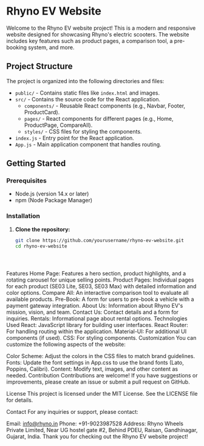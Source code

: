 # Rhyno EV Website

Welcome to the Rhyno EV website project! This is a modern and responsive website designed for showcasing Rhyno's electric scooters. The website includes key features such as product pages, a comparison tool, a pre-booking system, and more.

## Project Structure

The project is organized into the following directories and files:

- `public/` - Contains static files like `index.html` and images.
- `src/` - Contains the source code for the React application.
  - `components/` - Reusable React components (e.g., Navbar, Footer, ProductCard).
  - `pages/` - React components for different pages (e.g., Home, ProductPage, CompareAll).
  - `styles/` - CSS files for styling the components.
- `index.js` - Entry point for the React application.
- `App.js` - Main application component that handles routing.

## Getting Started

### Prerequisites

- Node.js (version 14.x or later)
- npm (Node Package Manager)

### Installation

1. **Clone the repository:**

   ```bash
   git clone https://github.com/yourusername/rhyno-ev-website.git
   cd rhyno-ev-website





Features
Home Page: Features a hero section, product highlights, and a rotating carousel for unique selling points.
Product Pages: Individual pages for each product (SE03 Lite, SE03, SE03 Max) with detailed information and color options.
Compare All: An interactive comparison tool to evaluate all available products.
Pre-Book: A form for users to pre-book a vehicle with a payment gateway integration.
About Us: Information about Rhyno EV's mission, vision, and team.
Contact Us: Contact details and a form for inquiries.
Rentals: Informational page about rental options.
Technologies Used
React: JavaScript library for building user interfaces.
React Router: For handling routing within the application.
Material-UI: For additional UI components (if used).
CSS: For styling components.
Customization
You can customize the following aspects of the website:

Color Scheme: Adjust the colors in the CSS files to match brand guidelines.
Fonts: Update the font settings in App.css to use the brand fonts (Lato, Poppins, Calibri).
Content: Modify text, images, and other content as needed.
Contribution
Contributions are welcome! If you have suggestions or improvements, please create an issue or submit a pull request on GitHub.

License
This project is licensed under the MIT License. See the LICENSE file for details.

Contact
For any inquiries or support, please contact:

Email: info@rhyno.in
Phone: +91-9023987528
Address: Rhyno Wheels Private Limited, Near UG hostel gate #2, Behind PDEU, Raisan, Gandhinagar, Gujarat, India.
Thank you for checking out the Rhyno EV website project!
